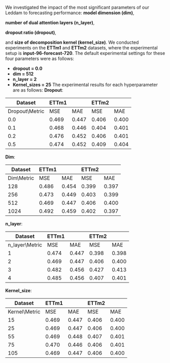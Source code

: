 We investigated the impact of the most significant parameters of our Leddam to forecasting performance: 
**model dimension (dim)**, 

**number of dual attention layers (n_layer)**, 

**dropout ratio (dropout)**, 

and **size of decomposition kernel (kernel_size)**. 
We conducted experiments on the **ETTm1** and **ETTm2** datasets, where the experimental setup is **input-96-forecast-720**. 
The default experimental settings for these four parameters were as follows:
- **dropout = 0.0**
- **dim = 512**
- **n_layer = 2**
- **Kernel_sizes = 25**
The experimental results for each hyperparameter are as follows:
**Dropout**:

| Dataset        | ETTm1 |       | ETTm2 |       |
|----------------|-------|-------|-------|-------|
| Dropout\Metric | MSE   | MAE   | MSE   | MAE   |
| 0.0            | 0.469 | 0.447 | 0.406 | 0.400 |
| 0.1            | 0.468 | 0.446 | 0.404 | 0.401 |
| 0.2            | 0.476 | 0.452 | 0.406 | 0.401 |
| 0.5            | 0.474 | 0.452 | 0.409 | 0.404 |

**Dim**:

| Dataset        | ETTm1 |       | ETTm2 |       |
|----------------|-------|-------|-------|-------|
| Dim\Metric     | MSE   | MAE   | MSE   | MAE   |
| 128            | 0.486 | 0.454 | 0.399 | 0.397 |
| 256            | 0.473 | 0.449 | 0.403 | 0.399 |
| 512            | 0.469 | 0.447 | 0.406 | 0.400 |
| 1024           | 0.492 | 0.459 | 0.402 | 0.397 |

**n_layer**:

| Dataset        | ETTm1 |       | ETTm2 |       |
|----------------|-------|-------|-------|-------|
| n_layer\Metric | MSE   | MAE   | MSE   | MAE   |
| 1              | 0.474 | 0.447 | 0.398 | 0.398 |
| 2              | 0.469 | 0.447 | 0.406 | 0.400 |
| 3              | 0.482 | 0.456 | 0.427 | 0.413 |
| 4              | 0.485 | 0.456 | 0.407 | 0.401 |

**Kernel_size**:

| Dataset        | ETTm1 |       | ETTm2 |       |
|----------------|-------|-------|-------|-------|
| Kernel\Metric  | MSE   | MAE   | MSE   | MAE   |
| 15             | 0.469 | 0.447 | 0.406 | 0.400 |
| 25             | 0.469 | 0.447 | 0.406 | 0.400 |
| 55             | 0.469 | 0.448 | 0.407 | 0.401 |
| 75             | 0.470 | 0.446 | 0.406 | 0.401 |
| 105            | 0.469 | 0.447 | 0.406 | 0.400 |



